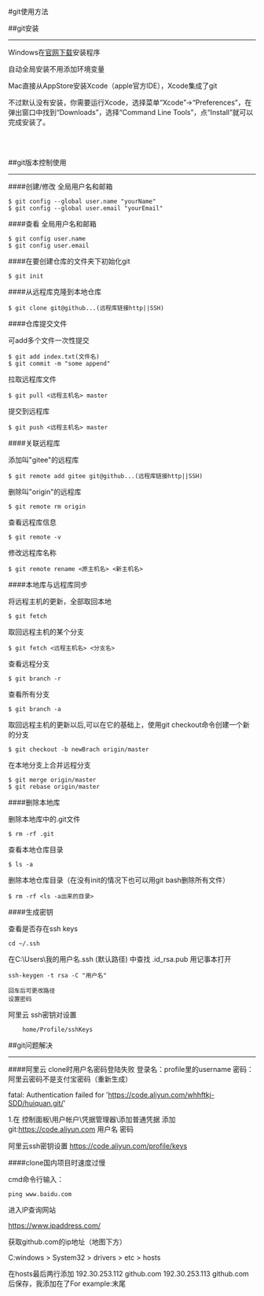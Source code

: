 #git使用方法

##git安装

---

Windows在[官网下载](https://git-scm.com/downloads)安装程序

自动全局安装不用添加环境变量

Mac直接从AppStore安装Xcode（apple官方IDE），Xcode集成了git

不过默认没有安装，你需要运行Xcode，选择菜单“Xcode”->“Preferences”，在弹出窗口中找到“Downloads”，选择“Command Line Tools”，点“Install”就可以完成安装了。

<br/>
<br/>


##git版本控制使用

---

####创建/修改 全局用户名和邮箱

    $ git config --global user.name "yourName"
    $ git config --global user.email "yourEmail"
    
####查看 全局用户名和邮箱

    $ git config user.name
    $ git config user.email
    
####在要创建仓库的文件夹下初始化git

    $ git init
    
####从远程库克隆到本地仓库

    $ git clone git@github...(远程库链接http||SSH)
    
####仓库提交文件

可add多个文件一次性提交

    $ git add index.txt(文件名)
    $ git commit -m "some append"
    
拉取远程库文件

    $ git pull <远程主机名> master
    
提交到远程库

    $ git push <远程主机名> master
    
####关联远程库

添加叫"gitee"的远程库

    $ git remote add gitee git@github...(远程库链接http||SSH)
    
删除叫"origin"的远程库

    $ git remote rm origin
    
查看远程库信息

    $ git remote -v 
    
修改远程库名称

    $ git remote rename <原主机名> <新主机名>
    
####本地库与远程库同步

将远程主机的更新，全部取回本地

    $ git fetch
    
取回远程主机的某个分支

    $ git fetch <远程主机名> <分支名>
    
查看远程分支

    $ git branch -r
    
查看所有分支

    $ git branch -a
    
取回远程主机的更新以后,可以在它的基础上，使用git checkout命令创建一个新的分支

    $ git checkout -b newBrach origin/master
    
在本地分支上合并远程分支

    $ git merge origin/master
    $ git rebase origin/master
    
####删除本地库

删除本地库中的.git文件

    $ rm -rf .git
    
查看本地仓库目录

    $ ls -a
    
删除本地仓库目录（在没有init的情况下也可以用git bash删除所有文件）

    $ rm -rf <ls -a出来的目录>

####生成密钥

查看是否存在ssh keys

    cd ~/.ssh

在C:\Users\我的用户名\.ssh (默认路径) 中查找 .id_rsa.pub 用记事本打开

    ssh-keygen -t rsa -C "用户名"
    
    回车后可更改路径
    设置密码

阿里云 ssh密钥对设置

        home/Profile/sshKeys
    


##git问题解决

---

####阿里云 clone时用户名密码登陆失败
登录名：profile里的username
密码：阿里云密码不是支付宝密码（重新生成）

fatal: Authentication failed for 'https://code.aliyun.com/whhftkj-SDD/huiquan.git/'

1.在 控制面板\用户帐户\凭据管理器\添加普通凭据  添加
git:https://code.aliyun.com
用户名
密码

阿里云ssh密钥设置
https://code.aliyun.com/profile/keys



####clone国内项目时速度过慢

cmd命令行输入：

    ping www.baidu.com

进入IP查询网站

https://www.ipaddress.com/

获取github.com的ip地址（地图下方）

C:windows > System32 > drivers > etc > hosts

在hosts最后两行添加 192.30.253.112  github.com
                   192.30.253.113  github.com
后保存，我添加在了For example:末尾


 
 
    